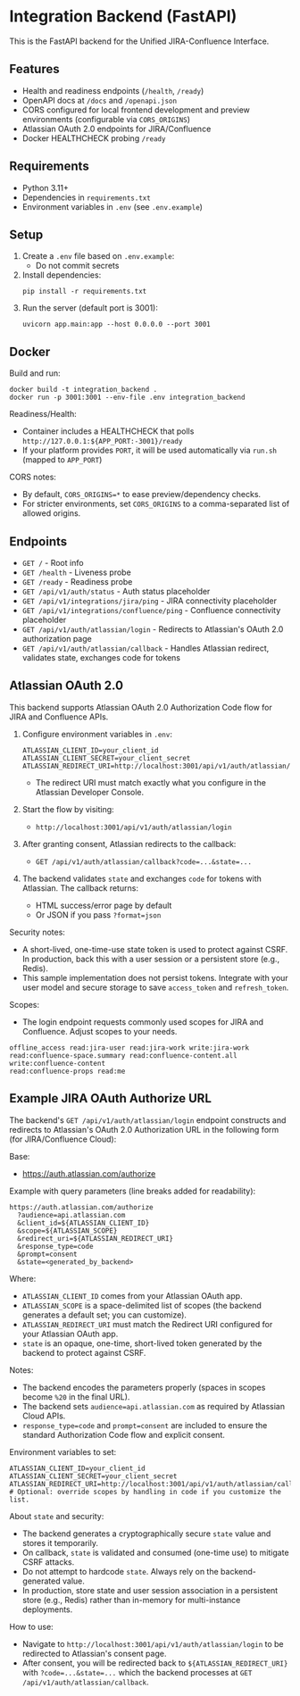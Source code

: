# Integration Backend (FastAPI)

This is the FastAPI backend for the Unified JIRA-Confluence Interface.

## Features
- Health and readiness endpoints (`/health`, `/ready`)
- OpenAPI docs at `/docs` and `/openapi.json`
- CORS configured for local frontend development and preview environments (configurable via `CORS_ORIGINS`)
- Atlassian OAuth 2.0 endpoints for JIRA/Confluence
- Docker HEALTHCHECK probing `/ready`

## Requirements
- Python 3.11+
- Dependencies in `requirements.txt`
- Environment variables in `.env` (see `.env.example`)

## Setup

1. Create a `.env` file based on `.env.example`:
   - Do not commit secrets
2. Install dependencies:
   ```
   pip install -r requirements.txt
   ```
3. Run the server (default port is 3001):
   ```
   uvicorn app.main:app --host 0.0.0.0 --port 3001
   ```

## Docker
Build and run:
```
docker build -t integration_backend .
docker run -p 3001:3001 --env-file .env integration_backend
```

Readiness/Health:
- Container includes a HEALTHCHECK that polls `http://127.0.0.1:${APP_PORT:-3001}/ready`
- If your platform provides `PORT`, it will be used automatically via `run.sh` (mapped to `APP_PORT`)

CORS notes:
- By default, `CORS_ORIGINS=*` to ease preview/dependency checks.
- For stricter environments, set `CORS_ORIGINS` to a comma-separated list of allowed origins.

## Endpoints
- `GET /` - Root info
- `GET /health` - Liveness probe
- `GET /ready` - Readiness probe
- `GET /api/v1/auth/status` - Auth status placeholder
- `GET /api/v1/integrations/jira/ping` - JIRA connectivity placeholder
- `GET /api/v1/integrations/confluence/ping` - Confluence connectivity placeholder
- `GET /api/v1/auth/atlassian/login` - Redirects to Atlassian's OAuth 2.0 authorization page
- `GET /api/v1/auth/atlassian/callback` - Handles Atlassian redirect, validates state, exchanges code for tokens

## Atlassian OAuth 2.0

This backend supports Atlassian OAuth 2.0 Authorization Code flow for JIRA and Confluence APIs.

1. Configure environment variables in `.env`:
   ```
   ATLASSIAN_CLIENT_ID=your_client_id
   ATLASSIAN_CLIENT_SECRET=your_client_secret
   ATLASSIAN_REDIRECT_URI=http://localhost:3001/api/v1/auth/atlassian/callback
   ```
   - The redirect URI must match exactly what you configure in the Atlassian Developer Console.

2. Start the flow by visiting:
   - `http://localhost:3001/api/v1/auth/atlassian/login`

3. After granting consent, Atlassian redirects to the callback:
   - `GET /api/v1/auth/atlassian/callback?code=...&state=...`

4. The backend validates `state` and exchanges `code` for tokens with Atlassian. The callback returns:
   - HTML success/error page by default
   - Or JSON if you pass `?format=json`

Security notes:
- A short-lived, one-time-use state token is used to protect against CSRF. In production, back this with a user session or a persistent store (e.g., Redis).
- This sample implementation does not persist tokens. Integrate with your user model and secure storage to save `access_token` and `refresh_token`.

Scopes:
- The login endpoint requests commonly used scopes for JIRA and Confluence. Adjust scopes to your needs.
```text
offline_access read:jira-user read:jira-work write:jira-work
read:confluence-space.summary read:confluence-content.all write:confluence-content
read:confluence-props read:me
```

## Example JIRA OAuth Authorize URL

The backend's `GET /api/v1/auth/atlassian/login` endpoint constructs and redirects to Atlassian's OAuth 2.0 Authorization URL in the following form (for JIRA/Confluence Cloud):

Base:
- https://auth.atlassian.com/authorize

Example with query parameters (line breaks added for readability):
```
https://auth.atlassian.com/authorize
  ?audience=api.atlassian.com
  &client_id=${ATLASSIAN_CLIENT_ID}
  &scope=${ATLASSIAN_SCOPE}
  &redirect_uri=${ATLASSIAN_REDIRECT_URI}
  &response_type=code
  &prompt=consent
  &state=<generated_by_backend>
```

Where:
- `ATLASSIAN_CLIENT_ID` comes from your Atlassian OAuth app.
- `ATLASSIAN_SCOPE` is a space-delimited list of scopes (the backend generates a default set; you can customize).
- `ATLASSIAN_REDIRECT_URI` must match the Redirect URI configured for your Atlassian OAuth app.
- `state` is an opaque, one-time, short-lived token generated by the backend to protect against CSRF.

Notes:
- The backend encodes the parameters properly (spaces in scopes become `%20` in the final URL).
- The backend sets `audience=api.atlassian.com` as required by Atlassian Cloud APIs.
- `response_type=code` and `prompt=consent` are included to ensure the standard Authorization Code flow and explicit consent.

Environment variables to set:
```
ATLASSIAN_CLIENT_ID=your_client_id
ATLASSIAN_CLIENT_SECRET=your_client_secret
ATLASSIAN_REDIRECT_URI=http://localhost:3001/api/v1/auth/atlassian/callback
# Optional: override scopes by handling in code if you customize the list.
```

About `state` and security:
- The backend generates a cryptographically secure `state` value and stores it temporarily.
- On callback, `state` is validated and consumed (one-time use) to mitigate CSRF attacks.
- Do not attempt to hardcode `state`. Always rely on the backend-generated value.
- In production, store state and user session association in a persistent store (e.g., Redis) rather than in-memory for multi-instance deployments.

How to use:
- Navigate to `http://localhost:3001/api/v1/auth/atlassian/login` to be redirected to Atlassian's consent page.
- After consent, you will be redirected back to `${ATLASSIAN_REDIRECT_URI}` with `?code=...&state=...` which the backend processes at `GET /api/v1/auth/atlassian/callback`.
